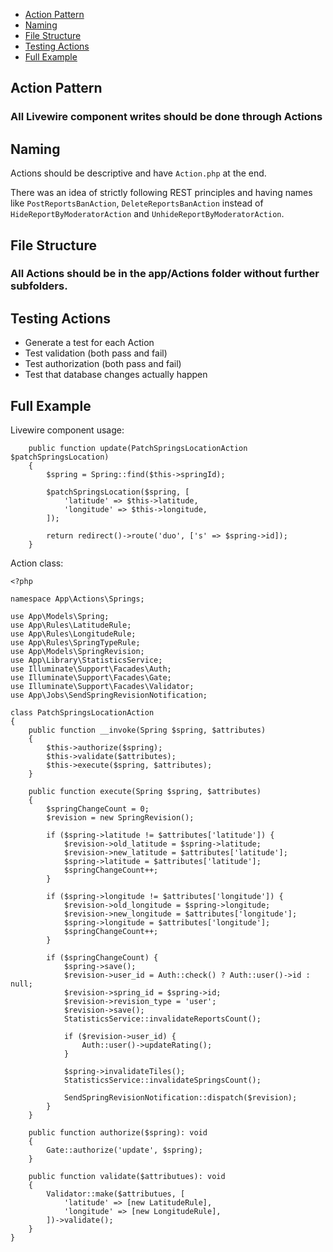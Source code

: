 - [Action Pattern](#action-pattern)
- [Naming](#naming)
- [File Structure](#file-structure)
- [Testing Actions](#testing-actions)
- [Full Example](#full-example)

<a name="action-pattern"></a>
## Action Pattern

### All Livewire component writes should be done through Actions

<a name="naming"></a>
## Naming
Actions should be descriptive and have `Action.php` at the end.

There was an idea of strictly following REST principles and having
names like `PostReportsBanAction`, `DeleteReportsBanAction` instead
of `HideReportByModeratorAction` and `UnhideReportByModeratorAction`.

<a name="file-structure"></a>
## File Structure
### All Actions should be in the app/Actions folder without further subfolders.

<a name="testing-actions"></a>
## Testing Actions
- Generate a test for each Action
- Test validation (both pass and fail)
- Test authorization (both pass and fail)
- Test that database changes actually happen

<a name="full-example"></a>
## Full Example
Livewire component usage:
```
    public function update(PatchSpringsLocationAction $patchSpringsLocation)
    {
        $spring = Spring::find($this->springId);

        $patchSpringsLocation($spring, [
            'latitude' => $this->latitude,
            'longitude' => $this->longitude,
        ]);

        return redirect()->route('duo', ['s' => $spring->id]);
    }
```

Action class:
```
<?php

namespace App\Actions\Springs;

use App\Models\Spring;
use App\Rules\LatitudeRule;
use App\Rules\LongitudeRule;
use App\Rules\SpringTypeRule;
use App\Models\SpringRevision;
use App\Library\StatisticsService;
use Illuminate\Support\Facades\Auth;
use Illuminate\Support\Facades\Gate;
use Illuminate\Support\Facades\Validator;
use App\Jobs\SendSpringRevisionNotification;

class PatchSpringsLocationAction
{
    public function __invoke(Spring $spring, $attributes)
    {
        $this->authorize($spring);
        $this->validate($attributes);
        $this->execute($spring, $attributes);
    }

    public function execute(Spring $spring, $attributes)
    {
        $springChangeCount = 0;
        $revision = new SpringRevision();

        if ($spring->latitude != $attributes['latitude']) {
            $revision->old_latitude = $spring->latitude;
            $revision->new_latitude = $attributes['latitude'];
            $spring->latitude = $attributes['latitude'];
            $springChangeCount++;
        }

        if ($spring->longitude != $attributes['longitude']) {
            $revision->old_longitude = $spring->longitude;
            $revision->new_longitude = $attributes['longitude'];
            $spring->longitude = $attributes['longitude'];
            $springChangeCount++;
        }

        if ($springChangeCount) {
            $spring->save();
            $revision->user_id = Auth::check() ? Auth::user()->id : null;
            $revision->spring_id = $spring->id;
            $revision->revision_type = 'user';
            $revision->save();
            StatisticsService::invalidateReportsCount();

            if ($revision->user_id) {
                Auth::user()->updateRating();
            }

            $spring->invalidateTiles();
            StatisticsService::invalidateSpringsCount();

            SendSpringRevisionNotification::dispatch($revision);
        }
    }

    public function authorize($spring): void
    {
        Gate::authorize('update', $spring);
    }

    public function validate($attributues): void
    {
        Validator::make($attributues, [
            'latitude' => [new LatitudeRule],
            'longitude' => [new LongitudeRule],
        ])->validate();
    }
}
